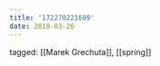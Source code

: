 ```yaml
---
title: '172270221689'
date: 2018-03-26
---
```

tagged: [[Marek Grechuta]], [[spring]]
<iframe frameborder="0" height="1" id="ga_target" scrolling="no" style="background-color:transparent; overflow:hidden; position:absolute; top:0; left:0; z-index:9999;" width="1"></iframe>